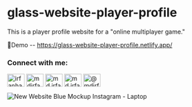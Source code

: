 # glass-website-player-profile
This is a player profile website for a "online multiplayer game."

🚀Demo -- https://glass-website-player-profile.netlify.app/

<h3 align="left">Connect with me:</h3>
<p align="left">
<a href="https://twitter.com/irfanhasanfahim" target="blank"><img align="center" src="https://raw.githubusercontent.com/rahuldkjain/github-profile-readme-generator/master/src/images/icons/Social/twitter.svg" alt="irfanhasanfahim" height="30" width="40" /></a>
<a href="https://linkedin.com/in/mdirfanhasanfahim" target="blank"><img align="center" src="https://raw.githubusercontent.com/rahuldkjain/github-profile-readme-generator/master/src/images/icons/Social/linked-in-alt.svg" alt="mdirfanhasanfahim" height="30" width="40" /></a>
<a href="https://fb.com/mdirfanhasanfahim" target="blank"><img align="center" src="https://raw.githubusercontent.com/rahuldkjain/github-profile-readme-generator/master/src/images/icons/Social/facebook.svg" alt="md.irfan.hasan.fahim.05" height="30" width="40" /></a>
<a href="https://instagram.com/md.irfan.hasan.fahim" target="blank"><img align="center" src="https://raw.githubusercontent.com/rahuldkjain/github-profile-readme-generator/master/src/images/icons/Social/instagram.svg" alt="md.irfan.hasan.fahim" height="30" width="40" /></a>
<a href="https://www.youtube.com/c/@mdirfanhasanfahim" target="blank"><img align="center" src="https://raw.githubusercontent.com/rahuldkjain/github-profile-readme-generator/master/src/images/icons/Social/youtube.svg" alt="@mdirfanhasanfahim" height="30" width="40" /></a>
</p>

![New Website Blue Mockup Instagram - Laptop](https://user-images.githubusercontent.com/81842071/236635872-914aa418-0bea-4044-baf1-3703507d4b91.jpg)


